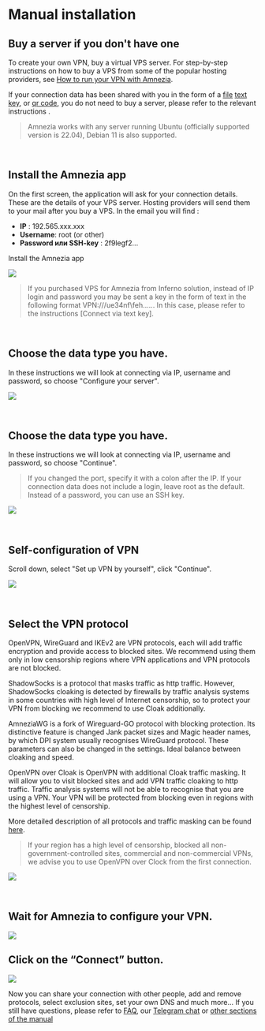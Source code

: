 # Manual installation
## Buy a server if you don't have one

To create your own VPN, buy a virtual VPS server. For step-by-step instructions on how to buy a VPS from some of the popular hosting providers, see [How to run your VPN with Amnezia].  

If your connection data has been shared with you in the form of a [file] [text key], or [qr code], you do not need to buy a server, please refer to the relevant instructions .

> Amnezia works with any server running Ubuntu (officially supported version is 22.04), Debian 11 is also supported.


&nbsp;

## Install the Amnezia app

On the first screen, the application will ask for your connection details.  These are the details of your VPS server. Hosting providers will send them to your mail after you buy a VPS.  In the email you will find :

- **IP** : 192.565.ххx.xxx
- **Username**: root  (or other)
- **Password или SSH-key** : 2f9legf2...

Install the Amnezia app


![](https://raw.githubusercontent.com/amnezia-vpn/amnezia.org-content/master/docs/en/instructions/02_manual-install/img/mi_en_1.png)

> If you purchased VPS for Amnezia from Inferno solution, instead of IP login and password you may be sent a key in the form of text in the following format VPN:///ue34nf\feh......
In this case, please refer to the instructions [Connect via text key].



&nbsp;

## Choose the data type you have.

In these instructions we will look at connecting via IP, username and password, so choose "Configure your server".

![](https://raw.githubusercontent.com/amnezia-vpn/amnezia.org-content/master/docs/en/instructions/02_manual-install/img/mi_en_2.png)

&nbsp;

## Choose the data type you have.

In these instructions we will look at connecting via IP, username and password, so choose "Continue".

> If you changed the port, specify it with a colon after the IP. 
> If your connection data does not include a login, leave root as the default. 
> Instead of a password, you can use an SSH key.


![](https://raw.githubusercontent.com/amnezia-vpn/amnezia.org-content/master/docs/en/instructions/02_manual-install/img/mi_en_3.png)

&nbsp;

## Self-configuration of VPN

Scroll down, select "Set up VPN by yourself", click "Continue".

![](https://raw.githubusercontent.com/amnezia-vpn/amnezia.org-content/master/docs/en/instructions/02_manual-install/img/mi_en_4.png)

&nbsp;

## Select the VPN protocol

OpenVPN, WireGuard and IKEv2 are VPN protocols, each will add traffic encryption and provide access to blocked sites.  We recommend using them only in low censorship regions where VPN applications and VPN protocols are not blocked.  

ShadowSocks is a protocol that masks traffic as http traffic.  However, ShadowSocks cloaking is detected by firewalls by traffic analysis systems in some countries with high level of Internet censorship, so to protect your VPN from blocking we recommend to use Cloak additionally.

AmneziaWG is a fork of Wireguard-GO protocol with blocking protection. Its distinctive feature is changed Jank packet sizes and Magic header names, by which DPI system usually recognises WireGuard protocol. These parameters can also be changed in the settings. Ideal balance between cloaking and speed.    

OpenVPN over Cloak is OpenVPN with additional Cloak traffic masking. It will allow you to visit blocked sites and add VPN traffic cloaking to http traffic. Traffic analysis systems will not be able to recognise that you are using a VPN. Your VPN will be protected from blocking even in regions with the highest level of censorship.

More detailed description of all protocols and traffic masking can be found [here].

> If your region has a high level of censorship, blocked all non-government-controlled sites, commercial and non-commercial VPNs, we advise you to use OpenVPN over Clock from the first connection.

![](https://raw.githubusercontent.com/amnezia-vpn/amnezia.org-content/master/docs/en/instructions/02_manual-install/img/mi_en_5.png)

&nbsp;

## Wait for Amnezia to configure your VPN.

![](https://raw.githubusercontent.com/amnezia-vpn/amnezia.org-content/master/docs/en/instructions/02_manual-install/img/mi_en_6.png)

## Click on the **“Connect”** button.


![](https://raw.githubusercontent.com/amnezia-vpn/amnezia.org-content/master/docs/en/instructions/02_manual-install/img/mi_en_7.png)


Now you can share your connection with other people, add and remove protocols, select exclusion sites, set your own DNS and much more... 
If you still have questions, please refer to [FAQ], our [Telegram chat] or [other sections of the manual]

[amnezia-site-ext-link]: https://amnezia-web-nx1r.vercel.app
[about-int-link]: /about
[How to run your VPN with Amnezia]: ../instructions/0_starter-guide
[here]: ../instructions/09_about_protocols
[FAQ]: ../faq
[Telegram chat]: https://t.me/amnezia_vpn_en
[other sections of the manual]: ../instructions
[file]: ../instructions/04_file-connection
[key in text]: ../instructions/03_text-key-connection
[QR code]: ../instructions/05_qr-code_connection
[text key]: ../instructions/03_text-key-connection

